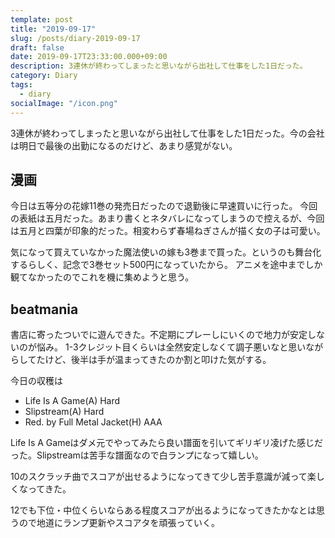```yaml
---
template: post
title: "2019-09-17"
slug: /posts/diary-2019-09-17
draft: false
date: 2019-09-17T23:33:00.000+09:00
description: 3連休が終わってしまったと思いながら出社して仕事をした1日だった。
category: Diary
tags:
  - diary
socialImage: "/icon.png"
---
```


3連休が終わってしまったと思いながら出社して仕事をした1日だった。今の会社は明日で最後の出勤になるのだけど、あまり感覚がない。

## 漫画

今日は五等分の花嫁11巻の発売日だったので退勤後に早速買いに行った。
今回の表紙は五月だった。あまり書くとネタバレになってしまうので控えるが、今回は五月と四葉が印象的だった。相変わらず春場ねぎさんが描く女の子は可愛い。

気になって買えていなかった魔法使いの嫁も3巻まで買った。というのも舞台化するらしく、記念で3巻セット500円になっていたから。
アニメを途中までしか観てなかったのでこれを機に集めようと思う。

## beatmania

書店に寄ったついでに遊んできた。不定期にプレーしにいくので地力が安定しないのが悩み。
1-3クレジット目くらいは全然安定しなくて調子悪いなと思いながらしてたけど、後半は手が温まってきたのか割と叩けた気がする。

今日の収穫は
* Life Is A Game(A) Hard
* Slipstream(A) Hard
* Red. by Full Metal Jacket(H) AAA

Life Is A Gameはダメ元でやってみたら良い譜面を引いてギリギリ凌げた感じだった。Slipstreamは苦手な譜面なので白ランプになって嬉しい。

10のスクラッチ曲でスコアが出せるようになってきて少し苦手意識が減って楽しくなってきた。

12でも下位・中位くらいならある程度スコアが出るようになってきたかなとは思うので地道にランプ更新やスコアタを頑張っていく。